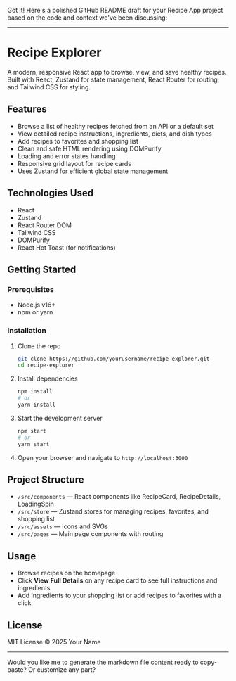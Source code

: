 Got it! Here's a polished GitHub README draft for your Recipe App project based on the code and context we've been discussing:

---

# Recipe Explorer

A modern, responsive React app to browse, view, and save healthy recipes. Built with React, Zustand for state management, React Router for routing, and Tailwind CSS for styling.

## Features

* Browse a list of healthy recipes fetched from an API or a default set
* View detailed recipe instructions, ingredients, diets, and dish types
* Add recipes to favorites and shopping list
* Clean and safe HTML rendering using DOMPurify
* Loading and error states handling
* Responsive grid layout for recipe cards
* Uses Zustand for efficient global state management

## Technologies Used

* React
* Zustand
* React Router DOM
* Tailwind CSS
* DOMPurify
* React Hot Toast (for notifications)

## Getting Started

### Prerequisites

* Node.js v16+
* npm or yarn

### Installation

1. Clone the repo

   ```bash
   git clone https://github.com/yourusername/recipe-explorer.git
   cd recipe-explorer
   ```

2. Install dependencies

   ```bash
   npm install
   # or
   yarn install
   ```

3. Start the development server

   ```bash
   npm start
   # or
   yarn start
   ```

4. Open your browser and navigate to `http://localhost:3000`

## Project Structure

* `/src/components` — React components like RecipeCard, RecipeDetails, LoadingSpin
* `/src/store` — Zustand stores for managing recipes, favorites, and shopping list
* `/src/assets` — Icons and SVGs
* `/src/pages` — Main page components with routing

## Usage

* Browse recipes on the homepage
* Click **View Full Details** on any recipe card to see full instructions and ingredients
* Add ingredients to your shopping list or add recipes to favorites with a click

## License

MIT License © 2025 Your Name

---

Would you like me to generate the markdown file content ready to copy-paste? Or customize any part?
